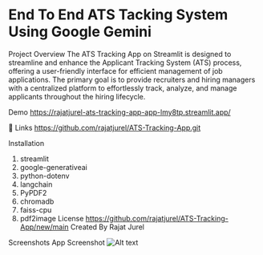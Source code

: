 # End To End ATS Tacking System Using Google Gemini
Project Overview
The ATS Tracking App on Streamlit is designed to streamline and enhance the Applicant Tracking System (ATS) process, offering a user-friendly interface for efficient management of job applications. The primary goal is to provide recruiters and hiring managers with a centralized platform to effortlessly track, analyze, and manage applicants throughout the hiring lifecycle.

Demo
https://rajatjurel-ats-tracking-app-app-lmy8tp.streamlit.app/

🔗 Links
https://github.com/rajatjurel/ATS-Tracking-App.git

Installation
1. streamlit
2. google-generativeai
3. python-dotenv
4. langchain
5. PyPDF2
6. chromadb
7. faiss-cpu
8. pdf2image
License
https://github.com/rajatjurel/ATS-Tracking-App/new/main
Created By
Rajat Jurel

Screenshots
App Screenshot
![Alt text](image.png)

